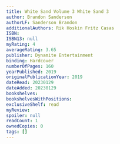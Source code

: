 ```yaml
---
title: White Sand Volume 3 White Sand 3
author: Brandon Sanderson
authorLF: Sanderson Brandon
additionalAuthors: Rik Hoskin Fritz Casas
ISBN: 
ISBN13: null
myRating: 4
averageRating: 3.65
publisher: Dynamite Entertainment
binding: Hardcover
numberOfPages: 160
yearPublished: 2019
originalPublicationYear: 2019
dateRead: 20230129
dateAdded: 20230129
bookshelves: 
bookshelvesWithPositions: 
exclusiveShelf: read
myReview: 
spoiler: null
readCount: 1
ownedCopies: 0
tags: []
---
```


